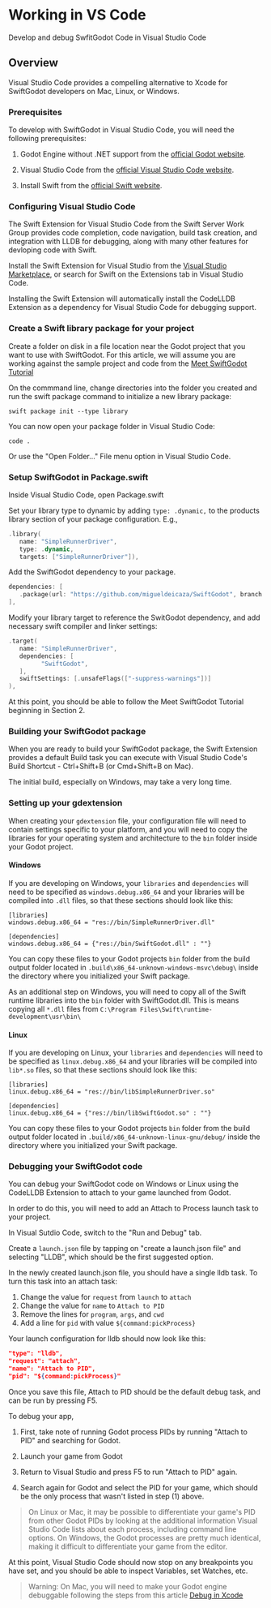 # Working in VS Code

Develop and debug SwfitGodot Code in Visual Studio Code

## Overview

Visual Studio Code provides a compelling alternative to Xcode for SwiftGodot
developers on Mac, Linux, or Windows.


### Prerequisites

To develop with SwiftGodot in Visual Studio Code, you will need the following
prerequisites:

1. Godot Engine without .NET support from the [official Godot website](https://godotengine.org/download/). 

2. Visual Studio Code from the [official Visual Studio Code website](https://code.visualstudio.com/Download). 

3. Install Swift from the [official Swift website](https://www.swift.org/install/Swift).  

### Configuring Visual Studio Code

The Swift Extension for Visual Studio Code from the Swift Server Work Group 
provides code completion, code navigation, build task creation, and integration 
with LLDB for debugging, along with many other features for devloping code with
Swift.

Install the Swift Extension for Visual Studio from the 
[Visual Studio
Marketplace](https://marketplace.visualstudio.com/items?itemName=sswg.swift-lang),
or search for Swift on the Extensions tab in Visual Studio Code.

Installing the Swift Extension will automatically install the CodeLLDB Extension
as a dependency for Visual Studio Code for debugging support.

### Create a Swift library package for your project

Create a folder on disk in a file location near the Godot project that you want 
to use with SwiftGodot.  For this article, we will assume you are working
against the sample project and code from the [Meet SwiftGodot Tutorial](https://migueldeicaza.github.io/SwiftGodotDocs/tutorials/swiftgodot-tutorials)

On the commmand line, change directories into the folder you created and run the
swift package command to initialize a new library package:

`swift package init --type library`

You can now open your package folder in Visual Studio Code:

`code .`

Or use the "Open Folder..." File menu option in Visual Studio Code.

### Setup SwiftGodot in Package.swift

Inside Visual Studio Code, open Package.swift

Set your library type to dynamic by adding `type: .dynamic,` to the products library section of your package configuration. E.g.,

```swift
.library(
   name: "SimpleRunnerDriver",
   type: .dynamic,
   targets: ["SimpleRunnerDriver"]),
```

Add the SwiftGodot dependency to your package.


```swift
dependencies: [
   .package(url: "https://github.com/migueldeicaza/SwiftGodot", branch: "main")
],
```

Modify your library target to reference the SwitGodot dependency, and add
necessary swift compiler and linker settings:


```swift
.target(
   name: "SimpleRunnerDriver",
   dependencies: [
         "SwiftGodot",
   ],
   swiftSettings: [.unsafeFlags(["-suppress-warnings"])]
),
```

At this point, you should be able to follow the Meet SwiftGodot Tutorial
beginning in Section 2.

### Building your SwiftGodot package

When you are ready to build your SwiftGodot package, the Swift Extension
provides a default Build task you can execute with Visual Studio Code's Build
Shortcut - Ctrl+Shift+B (or Cmd+Shift+B on Mac).  

The initial build, especially on Windows, may take a very long time.

### Setting up your gdextension 

When creating your `gdextension` file, your configuration file will need to 
contain settings specific to your platform, and you will need to copy the
libraries for your operating system and architecture to the `bin` folder inside
your Godot project. 

#### Windows

If you are developing on Windows, your `libraries` and `dependencies` will need
to be specified as `windows.debug.x86_64` and your libraries will be compiled
into `.dll` files, so that these sections should look like this:

```
[libraries]
windows.debug.x86_64 = "res://bin/SimpleRunnerDriver.dll"

[dependencies]
windows.debug.x86_64 = {"res://bin/SwiftGodot.dll" : ""}
```

You can copy these files to your Godot projects `bin` folder from the build 
output folder located in `.build\x86_64-unknown-windows-msvc\debug\` inside
the directory where you initialized your Swift package.

As an additional step on Windows, you will need to copy all of the Swift 
runtime libraries into the `bin` folder with SwiftGodot.dll.  This is means
copying all `*.dll` files from `C:\Program Files\Swift\runtime-development\usr\bin\`

#### Linux

If you are developing on Linux, your `libraries` and `dependencies` will need
to be specified as `linux.debug.x86_64` and your libraries will be compiled into
`lib*.so` files, so that these sections should look like this:

```
[libraries]
linux.debug.x86_64 = "res://bin/libSimpleRunnerDriver.so"

[dependencies]
linux.debug.x86_64 = {"res://bin/libSwiftGodot.so" : ""}
```

You can copy these files to your Godot projects `bin` folder from the build 
output folder located in `.build/x86_64-unknown-linux-gnu/debug/` inside
the directory where you initialized your Swift package.


### Debugging your SwiftGodot code

You can debug your SwiftGodot code on Windows or Linux using the 
CodeLLDB Extension to attach to your game launched from Godot.  

In order to do this, you will need to add an Attach to Process 
launch task  to your project.

In Visual Sutdio Code, switch to the "Run and Debug" tab.

Create a `launch.json` file by tapping on "create a launch.json file"
and selecting "LLDB", which should be the first suggested option.

In the newly created launch.json file, you should have a single
lldb task.  To turn this task into an attach task:

1. Change the value for `request` from `launch` to `attach` 
2. Change the value for `name` to `Attach to PID`
3. Remove the lines for `program`, `args`, and `cwd`
4. Add a line for `pid` with value `${command:pickProcess}`

Your launch configuration for lldb should now look like this:

```json
"type": "lldb",
"request": "attach",
"name": "Attach to PID",
"pid": "${command:pickProcess}"
```

Once you save this file, Attach to PID should be the default debug 
task, and can be run by pressing F5.

To debug your app, 
1. First, take note of running Godot process PIDs by running "Attach to PID" 
and searching for Godot. 

2. Launch your game from Godot

3. Return to Visual Studio and press F5 to run "Attach to PID" again.

4. Search again for Godot and select the PID for your game, which should be the
   only process that wasn't listed in step (1) above.  

> On Linux or Mac, it may be possible to differentiate your game's PID from other 
> Godot PIDs by looking at the additional information Visual Studio Code lists about 
> each process, including command line options.  On Windows, the Godot processes are 
> pretty much identical, making it difficult to differentiate your game from the editor.

At this point, Visual Studio Code should now stop on any breakpoints you have
set, and you should be able to inspect Variables, set Watches, etc.

> Warning: 
> On Mac, you will need to make your Godot engine debuggable following the steps from
> this article [Debug in Xcode](https://migueldeicaza.github.io/SwiftGodotDocs/documentation/swiftgodot/debuginxcode)
